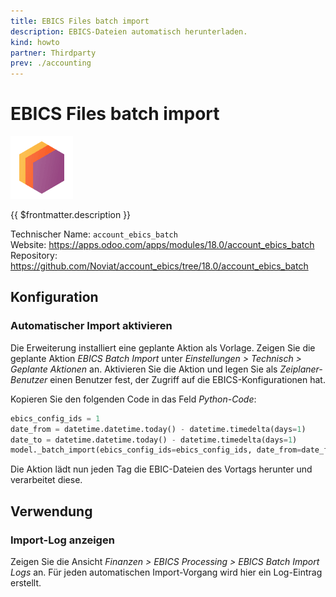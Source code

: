 ```yaml
---
title: EBICS Files batch import
description: EBICS-Dateien automatisch herunterladen.
kind: howto
partner: Thirdparty
prev: ./accounting
---
```

# EBICS Files batch import
![](attachments/icons_odoo_thirdparty.png)

{{ $frontmatter.description }}

Technischer Name: `account_ebics_batch`\
Website: <https://apps.odoo.com/apps/modules/18.0/account_ebics_batch>\
Repository: <https://github.com/Noviat/account_ebics/tree/18.0/account_ebics_batch>

## Konfiguration

### Automatischer Import aktivieren

Die Erweiterung installiert eine geplante Aktion als Vorlage. Zeigen Sie die geplante Aktion *EBICS Batch Import* unter *Einstellungen > Technisch > Geplante Aktionen* an. Aktivieren Sie die Aktion und legen Sie als *Zeiplaner-Benutzer* einen Benutzer fest, der Zugriff auf die EBICS-Konfigurationen hat.

Kopieren Sie den folgenden Code in das Feld *Python-Code*: 

```python
ebics_config_ids = 1
date_from = datetime.datetime.today() - datetime.timedelta(days=1)
date_to = datetime.datetime.today() - datetime.timedelta(days=1)
model._batch_import(ebics_config_ids=ebics_config_ids, date_from=date_from , date_to=date_to)
```

Die Aktion lädt nun jeden Tag die EBIC-Dateien des Vortags herunter und verarbeitet diese.

## Verwendung

### Import-Log anzeigen

Zeigen Sie die Ansicht *Finanzen > EBICS Processing > EBICS Batch Import Logs* an. Für jeden automatischen Import-Vorgang wird hier ein Log-Eintrag erstellt.
